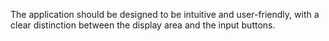 The application should be designed to be intuitive and user-friendly, with a clear distinction between the display area and the input buttons.
